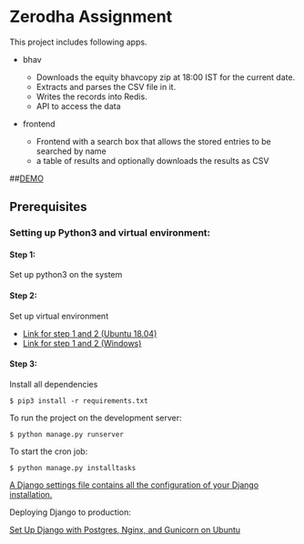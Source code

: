 # Zerodha Assignment
This project includes following apps.
* bhav 
    - Downloads the equity bhavcopy zip at 18:00 IST for the current date.
    - Extracts and parses the CSV file in it.
    - Writes the records into Redis.
    - API to access the data

* frontend 
    - Frontend with a search box that allows the stored entries to be searched by name 
    - a table of results and optionally downloads the results as CSV

##[DEMO](http://13.232.203.109/)


## Prerequisites

### Setting up Python3 and virtual environment:

#### Step 1:
Set up python3 on the system

#### Step 2:
Set up virtual environment
* [Link for step 1 and 2 (Ubuntu 18.04)](https://linoxide.com/linux-how-to/setup-python-virtual-environment-ubuntu/)
* [Link for step 1 and 2 (Windows)](https://programwithus.com/learn-to-code/Pip-and-virtualenv-on-Windows/)

#### Step 3:
Install all dependencies  
```
$ pip3 install -r requirements.txt
```

To run the project on the development server:
```
$ python manage.py runserver
```
To start the cron job:
```
$ python manage.py installtasks
```

[A Django settings file contains all the configuration of your Django installation.](https://docs.djangoproject.com/en/3.0/topics/settings/)

Deploying Django to production:

[Set Up Django with Postgres, Nginx, and Gunicorn on Ubuntu](https://www.digitalocean.com/community/tutorials/how-to-set-up-django-with-postgres-nginx-and-gunicorn-on-ubuntu-16-04)
